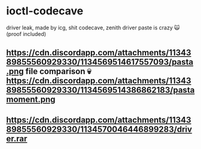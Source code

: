 # ioctl-codecave
driver leak, made by icg, shit codecave, zenith driver paste is crazy :scream_cat: (proof included)

https://cdn.discordapp.com/attachments/1134389855560929330/1134569514617557093/pasta.png 
file comparison :skull:
https://cdn.discordapp.com/attachments/1134389855560929330/1134569514386862183/pastamoment.png
-
https://cdn.discordapp.com/attachments/1134389855560929330/1134570046446899283/driver.rar
-
